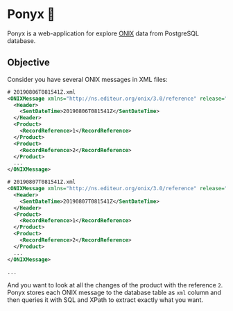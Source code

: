 # Ponyx 🐴

Ponyx is a web-application for explore [ONIX](https://www.editeur.org/8/ONIX/) data from PostgreSQL database.

## Objective

Consider you have several ONIX messages in XML files:

```xml
# 20190806T081541Z.xml
<ONIXMessage xmlns="http://ns.editeur.org/onix/3.0/reference" release="3.0">
  <Header>
    <SentDateTime>20190806T081541Z</SentDateTime>
  </Header>
  <Product>
    <RecordReference>1</RecordReference>
  </Product>
  <Product>
    <RecordReference>2</RecordReference>
  </Product>
  ...
</ONIXMessage>

# 20190807T081541Z.xml
<ONIXMessage xmlns="http://ns.editeur.org/onix/3.0/reference" release="3.0">
  <Header>
    <SentDateTime>20190807T081541Z</SentDateTime>
  </Header>
  <Product>
    <RecordReference>1</RecordReference>
  </Product>
  <Product>
    <RecordReference>2</RecordReference>
  </Product>
  ...
</ONIXMessage>

...
```

And you want to look at all the changes of the product with the reference `2`.
Ponyx stores each ONIX message to the database table as `xml` column and then queries it with SQL and XPath to extract exactly what you want.
